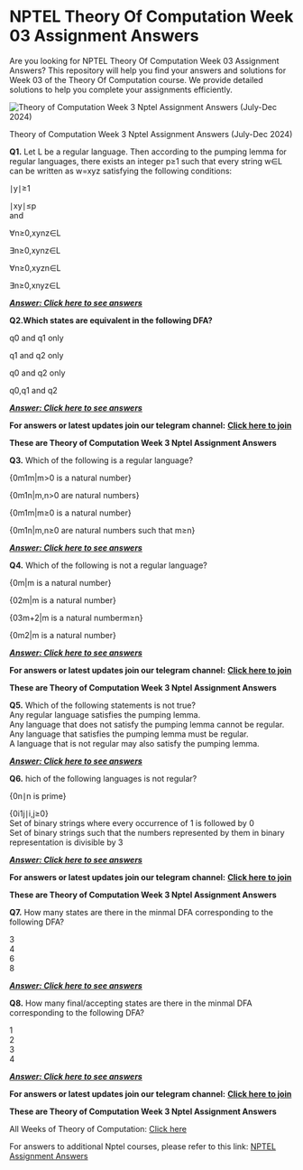 # NPTEL Theory Of Computation Week 03 Assignment Answers

Are you looking for NPTEL Theory Of Computation Week 03 Assignment Answers? This repository will help you find your answers and solutions for Week 03 of the Theory Of Computation course. We provide detailed solutions to help you complete your assignments efficiently.

![Theory of Computation Week 3 Nptel Assignment Answers (July-Dec 2024)](https://miro.medium.com/v2/resize:fit:875/1*qJIhBkjYPbzdoQUyasGkfA.jpeg)

Theory of Computation Week 3 Nptel Assignment Answers (July-Dec 2024)

**Q1.** Let L be a regular language. Then according to the pumping lemma for regular languages, there exists an integer p≥1 such that every string w∈L can be written as w=xyz satisfying the following conditions:

∣y∣≥1

∣xy∣≤p\
and

∀n≥0,xynz∈L

∃n≥0,xynz∈L

∀n≥0,xyzn∈L

∃n≥0,xnyz∈L

[**_**Answer: Click here to see answers**_**](https://progiez.com/theory-of-computation-week-3-nptel-assignment-answers)

**Q2.Which states are equivalent in the following DFA?**

q0 and q1 only

q1 and q2 only

q0 and q2 only

q0,q1 and q2

[**_**Answer: Click here to see answers**_**](https://progiez.com/theory-of-computation-week-3-nptel-assignment-answers)

**For answers or latest updates join our telegram channel:** [**Click here to join**](https://telegram.me/nptel_assignments)

**These are Theory of Computation Week 3 Nptel Assignment Answers**

**Q3.** Which of the following is a regular language?

{0m1m|m>0 is a natural number}

{0m1n|m,n>0 are natural numbers}

{0m1m|m≥0 is a natural number}

{0m1n|m,n≥0 are natural numbers such that m≥n}

[**_**Answer: Click here to see answers**_**](https://progiez.com/theory-of-computation-week-3-nptel-assignment-answers)

**Q4.** Which of the following is not a regular language?

{0m|m is a natural number}

{02m|m is a natural number}

{03m+2|m is a natural numberm≥n}

{0m2|m is a natural number}

[**_**Answer: Click here to see answers**_**](https://progiez.com/theory-of-computation-week-3-nptel-assignment-answers)

**For answers or latest updates join our telegram channel:** [**Click here to join**](https://telegram.me/nptel_assignments)

**These are Theory of Computation Week 3 Nptel Assignment Answers**

**Q5.** Which of the following statements is not true?\
Any regular language satisfies the pumping lemma.\
Any language that does not satisfy the pumping lemma cannot be regular.\
Any language that satisfies the pumping lemma must be regular.\
A language that is not regular may also satisfy the pumping lemma.

[**_**Answer: Click here to see answers**_**](https://progiez.com/theory-of-computation-week-3-nptel-assignment-answers)

**Q6.** hich of the following languages is not regular?

{0n∣n is prime}

{0i1j∣i,j≥0}\
Set of binary strings where every occurrence of 1 is followed by 0\
Set of binary strings such that the numbers represented by them in binary representation is divisible by 3

[**_**Answer: Click here to see answers**_**](https://progiez.com/theory-of-computation-week-3-nptel-assignment-answers)

**For answers or latest updates join our telegram channel:** [**Click here to join**](https://telegram.me/nptel_assignments)

**These are Theory of Computation Week 3 Nptel Assignment Answers**

**Q7.** How many states are there in the minmal DFA corresponding to the following DFA?

3\
4\
6\
8

[**_**Answer: Click here to see answers**_**](https://progiez.com/theory-of-computation-week-3-nptel-assignment-answers)

**Q8.** How many final/accepting states are there in the minmal DFA corresponding to the following DFA?

1\
2\
3\
4

[**_**Answer: Click here to see answers**_**](https://progiez.com/theory-of-computation-week-3-nptel-assignment-answers)

**For answers or latest updates join our telegram channel:** [**Click here to join**](https://telegram.me/nptel_assignments)

**These are Theory of Computation Week 3 Nptel Assignment Answers**

All Weeks of Theory of Computation: [Click here](https://progiez.com/nptel-assignment-answers/theory-of-computation)

For answers to additional Nptel courses, please refer to this link: [NPTEL Assignment Answers](https://progiez.com/nptel-assignment-answers)
